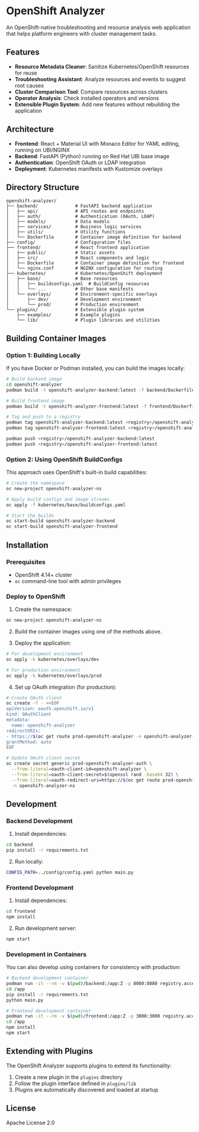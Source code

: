 # OpenShift Analyzer

An OpenShift-native troubleshooting and resource analysis web application that helps platform engineers with cluster management tasks.

## Features

- **Resource Metadata Cleaner**: Sanitize Kubernetes/OpenShift resources for reuse
- **Troubleshooting Assistant**: Analyze resources and events to suggest root causes
- **Cluster Comparison Tool**: Compare resources across clusters
- **Operator Analysis**: Check installed operators and versions
- **Extensible Plugin System**: Add new features without rebuilding the application

## Architecture

- **Frontend**: React + Material UI with Monaco Editor for YAML editing, running on UBI/NGINX
- **Backend**: FastAPI (Python) running on Red Hat UBI base image
- **Authentication**: OpenShift OAuth or LDAP integration
- **Deployment**: Kubernetes manifests with Kustomize overlays

## Directory Structure

```
openshift-analyzer/
├── backend/              # FastAPI backend application
│   ├── api/              # API routes and endpoints
│   ├── auth/             # Authentication (OAuth, LDAP)
│   ├── models/           # Data models
│   ├── services/         # Business logic services
│   ├── utils/            # Utility functions
│   └── Dockerfile        # Container image definition for backend
├── config/               # Configuration files
├── frontend/             # React frontend application
│   ├── public/           # Static assets
│   ├── src/              # React components and logic
│   ├── Dockerfile        # Container image definition for frontend
│   └── nginx.conf        # NGINX configuration for routing
├── kubernetes/           # Kubernetes/OpenShift deployment
│   ├── base/             # Base resources
│   │   ├── buildconfigs.yaml  # BuildConfig resources
│   │   └── ...           # Other base manifests
│   └── overlays/         # Environment-specific overlays
│       ├── dev/          # Development environment
│       └── prod/         # Production environment
└── plugins/              # Extensible plugin system
    ├── examples/         # Example plugins
    └── lib/              # Plugin libraries and utilities
```

## Building Container Images

### Option 1: Building Locally

If you have Docker or Podman installed, you can build the images locally:

```bash
# Build backend image
cd openshift-analyzer
podman build -t openshift-analyzer-backend:latest -f backend/Dockerfile backend/

# Build frontend image
podman build -t openshift-analyzer-frontend:latest -f frontend/Dockerfile frontend/

# Tag and push to a registry
podman tag openshift-analyzer-backend:latest <registry>/openshift-analyzer-backend:latest
podman tag openshift-analyzer-frontend:latest <registry>/openshift-analyzer-frontend:latest

podman push <registry>/openshift-analyzer-backend:latest
podman push <registry>/openshift-analyzer-frontend:latest
```

### Option 2: Using OpenShift BuildConfigs

This approach uses OpenShift's built-in build capabilities:

```bash
# Create the namespace
oc new-project openshift-analyzer-ns

# Apply build configs and image streams
oc apply -f kubernetes/base/buildconfigs.yaml

# Start the builds
oc start-build openshift-analyzer-backend
oc start-build openshift-analyzer-frontend
```

## Installation

### Prerequisites

- OpenShift 4.14+ cluster
- `oc` command-line tool with admin privileges

### Deploy to OpenShift

1. Create the namespace:

```bash
oc new-project openshift-analyzer-ns
```

2. Build the container images using one of the methods above.

3. Deploy the application:

```bash
# For development environment
oc apply -k kubernetes/overlays/dev

# For production environment
oc apply -k kubernetes/overlays/prod
```

4. Set up OAuth integration (for production):

```bash
# Create OAuth client
oc create -f - <<EOF
apiVersion: oauth.openshift.io/v1
kind: OAuthClient
metadata:
  name: openshift-analyzer
redirectURIs:
- https://$(oc get route prod-openshift-analyzer -n openshift-analyzer-ns -o jsonpath='{.spec.host}')/auth/callback
grantMethod: auto
EOF

# Update OAuth client secret
oc create secret generic prod-openshift-analyzer-auth \
  --from-literal=oauth-client-id=openshift-analyzer \
  --from-literal=oauth-client-secret=$(openssl rand -base64 32) \
  --from-literal=oauth-redirect-uri=https://$(oc get route prod-openshift-analyzer -n openshift-analyzer-ns -o jsonpath='{.spec.host}')/auth/callback \
  -n openshift-analyzer-ns
```

## Development

### Backend Development

1. Install dependencies:

```bash
cd backend
pip install -r requirements.txt
```

2. Run locally:

```bash
CONFIG_PATH=../config/config.yaml python main.py
```

### Frontend Development

1. Install dependencies:

```bash
cd frontend
npm install
```

2. Run development server:

```bash
npm start
```

### Development in Containers

You can also develop using containers for consistency with production:

```bash
# Backend development container
podman run -it --rm -v $(pwd)/backend:/app:Z -p 8080:8080 registry.access.redhat.com/ubi9/python-311:latest bash
cd /app
pip install -r requirements.txt
python main.py

# Frontend development container
podman run -it --rm -v $(pwd)/frontend:/app:Z -p 3000:3000 registry.access.redhat.com/ubi9/nodejs-18:latest bash
cd /app
npm install
npm start
```

## Extending with Plugins

The OpenShift Analyzer supports plugins to extend its functionality:

1. Create a new plugin in the `plugins` directory
2. Follow the plugin interface defined in `plugins/lib`
3. Plugins are automatically discovered and loaded at startup

## License

Apache License 2.0 
